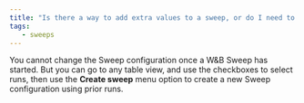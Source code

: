 ```yaml
---
title: "Is there a way to add extra values to a sweep, or do I need to start a new one?"
tags:
   - sweeps
---
```


You cannot change the Sweep configuration once a W&B Sweep has started. But you can go to any table view, and use the checkboxes to select runs, then use the **Create sweep** menu option to create a new Sweep configuration using prior runs.